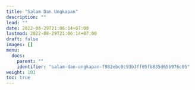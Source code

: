 ```yaml
---
title: "Salam Dan Ungkapan"
description: ""
lead: ""
date: 2022-08-29T21:06:14+07:00
lastmod: 2022-08-29T21:06:14+07:00
draft: false
images: []
menu:
  docs:
    parent: ""
    identifier: "salam-dan-ungkapan-f982ebc0c93b3ff05fb835d65b976c05"
weight: 101
toc: true
---
```

